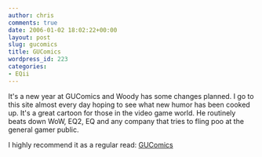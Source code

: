 ```yaml
---
author: chris
comments: true
date: 2006-01-02 18:02:22+00:00
layout: post
slug: gucomics
title: GUComics
wordpress_id: 223
categories:
- EQii
---
```


It's a new year at GUComics and Woody has some changes planned. I go to this site almost every day hoping to see what new humor has been cooked up. It's a great cartoon for those in the video game world. He routinely beats down WoW, EQ2, EQ and any company that tries to fling poo at the general gamer public.

I highly recommend it as a regular read: [GUComics](http://www.gucomics.com/)

